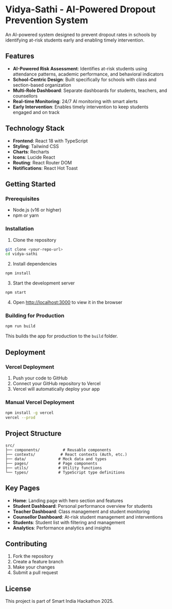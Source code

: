# Vidya-Sathi - AI-Powered Dropout Prevention System

An AI-powered system designed to prevent dropout rates in schools by identifying at-risk students early and enabling timely intervention.

## Features

- **AI-Powered Risk Assessment**: Identifies at-risk students using attendance patterns, academic performance, and behavioral indicators
- **School-Centric Design**: Built specifically for schools with class and section-based organization
- **Multi-Role Dashboard**: Separate dashboards for students, teachers, and counsellors
- **Real-time Monitoring**: 24/7 AI monitoring with smart alerts
- **Early Intervention**: Enables timely intervention to keep students engaged and on track

## Technology Stack

- **Frontend**: React 18 with TypeScript
- **Styling**: Tailwind CSS
- **Charts**: Recharts
- **Icons**: Lucide React
- **Routing**: React Router DOM
- **Notifications**: React Hot Toast

## Getting Started

### Prerequisites

- Node.js (v16 or higher)
- npm or yarn

### Installation

1. Clone the repository
```bash
git clone <your-repo-url>
cd vidya-sathi
```

2. Install dependencies
```bash
npm install
```

3. Start the development server
```bash
npm start
```

4. Open [http://localhost:3000](http://localhost:3000) to view it in the browser

### Building for Production

```bash
npm run build
```

This builds the app for production to the `build` folder.

## Deployment

### Vercel Deployment

1. Push your code to GitHub
2. Connect your GitHub repository to Vercel
3. Vercel will automatically deploy your app

### Manual Vercel Deployment

```bash
npm install -g vercel
vercel --prod
```

## Project Structure

```
src/
├── components/          # Reusable components
├── contexts/           # React contexts (Auth, etc.)
├── data/              # Mock data and types
├── pages/             # Page components
├── utils/             # Utility functions
└── types/             # TypeScript type definitions
```

## Key Pages

- **Home**: Landing page with hero section and features
- **Student Dashboard**: Personal performance overview for students
- **Teacher Dashboard**: Class management and student monitoring
- **Counsellor Dashboard**: At-risk student management and interventions
- **Students**: Student list with filtering and management
- **Analytics**: Performance analytics and insights

## Contributing

1. Fork the repository
2. Create a feature branch
3. Make your changes
4. Submit a pull request

## License

This project is part of Smart India Hackathon 2025.